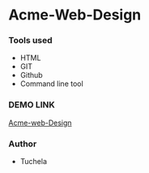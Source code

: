 # Acme-Web-Design

### Tools used
- HTML
- GIT
- Github 
- Command line tool


### DEMO LINK
[Acme-web-Design](exmple.link)


### Author
- Tuchela